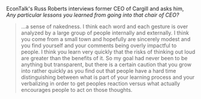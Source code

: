 <!--
.. title: Greg Page on CEO communication
.. slug: colin_powell
.. date: 2015-01-12 04:24:00 UTC
.. tags: communication, ceo
.. category:
.. link: 
.. description: From an interview on EconTalk hosted by Russ Roberts.
.. type: text
-->
EconTalk's Russ Roberts interviews former CEO of Cargill and asks him,  
*Any particular lessons you learned from going into that chair of CEO?*

> ...a sense of nakedness.  I think each word and each gesture is over analyzed by a large
group of people internally and externally.  I think you come from a small town and hopefully
are sincerely modest and you find yourself and your comments being overly impactful to people.
I think you learn very quickly that the risks of thinking out loud are greater than the benefits of it.
So my goal had never been to be anything but transparent, but there is a certain caution that you grow
into rather quickly as you find out that people have a hard time distinguishing between what is part of
your learning process and your verbalizing in order to get peoples reaction versus what actually encourages people
to act on those thoughts.
